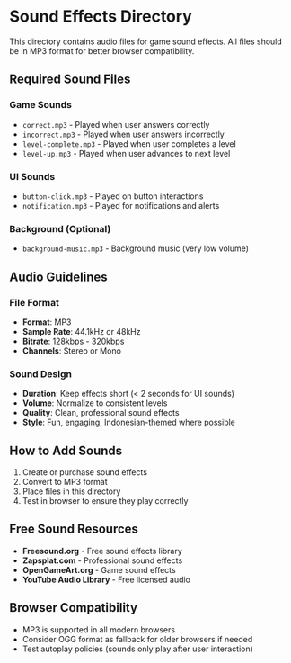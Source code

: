 # Sound Effects Directory

This directory contains audio files for game sound effects. All files should be in MP3 format for better browser compatibility.

## Required Sound Files

### Game Sounds
- `correct.mp3` - Played when user answers correctly
- `incorrect.mp3` - Played when user answers incorrectly
- `level-complete.mp3` - Played when user completes a level
- `level-up.mp3` - Played when user advances to next level

### UI Sounds
- `button-click.mp3` - Played on button interactions
- `notification.mp3` - Played for notifications and alerts

### Background (Optional)
- `background-music.mp3` - Background music (very low volume)

## Audio Guidelines

### File Format
- **Format**: MP3
- **Sample Rate**: 44.1kHz or 48kHz
- **Bitrate**: 128kbps - 320kbps
- **Channels**: Stereo or Mono

### Sound Design
- **Duration**: Keep effects short (< 2 seconds for UI sounds)
- **Volume**: Normalize to consistent levels
- **Quality**: Clean, professional sound effects
- **Style**: Fun, engaging, Indonesian-themed where possible

## How to Add Sounds

1. Create or purchase sound effects
2. Convert to MP3 format
3. Place files in this directory
4. Test in browser to ensure they play correctly

## Free Sound Resources

- **Freesound.org** - Free sound effects library
- **Zapsplat.com** - Professional sound effects
- **OpenGameArt.org** - Game sound effects
- **YouTube Audio Library** - Free licensed audio

## Browser Compatibility

- MP3 is supported in all modern browsers
- Consider OGG format as fallback for older browsers if needed
- Test autoplay policies (sounds only play after user interaction)